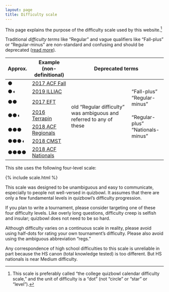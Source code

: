 ```yaml
---
layout: page
title: Difficulty scale
---
```


This page explains the purpose of the difficulty scale used by this website.[^1]

Traditional <dfn>difficulty terms</dfn> like “Regular”
and vague qualifiers like “Fall-plus” or “Regular-minus”
are non-standard and confusing and should be deprecated
([read more](https://hsquizbowl.org/forums/viewtopic.php?f=9&t=21177)).

<table>
    <thead>
        <tr>
            <th>Approx.</th>
            <th>Example (non-definitional)</th>
            <th colspan="3">Deprecated terms</th>
        </tr>
    </thead>
    <tbody>
        <!-- <tr>
            <td>◖</td>
            <td><a href="https://collegiate.quizbowlpackets.com/2040/">2013 Collegiate Novice</a></td>
            <td></td>
            <td>“Fall-minus”</td>
        </tr> -->
        <tr>
            <td>●</td>
            <td><a href="https://collegiate.quizbowlpackets.com/2040/">2017 ACF Fall</a></td>
            <td rowspan="2"></td>
            <td></td>
        </tr>
        <tr>
            <td>●◖</td>
            <td><a href="https://collegiate.quizbowlpackets.com/2329/">2019 ILLIAC</a></td>
            <td rowspan="2">“Fall-plus”<br />“Regular-minus”</td>
        </tr>
        <tr>
            <td>●●</td>
            <td><a href="https://collegiate.quizbowlpackets.com/2048/">2017 EFT</a></td>
            <td rowspan="3" style="width: 11em;">old “Regular difficulty” was ambiguous and referred to any of these</td>
        </tr>
        <tr>
            <td>●●◖</td>
            <td><a href="https://collegiate.quizbowlpackets.com/1872/">2016 Terrapin</a></td>
            <td rowspan="3">“Regular-plus”<br />“Nationals-minus”</td>
        </tr>
        <tr>
            <td>●●●</td>
            <td><a href="https://collegiate.quizbowlpackets.com/2108/">2018 ACF Regionals</a></td>
        </tr>
        <tr>
            <td>●●●◖</td>
            <td><a href="https://collegiate.quizbowlpackets.com/2103/">2018 CMST</a></td>
            <td rowspan="2"></td>
        </tr>
        <tr>
            <td>●●●●</td>
            <td><a href="https://collegiate.quizbowlpackets.com/2139/">2018 ACF Nationals</a></td>
            <td></td>
        </tr>
        <!-- <tr>
            <td>●●●●●</td>
            <td><a href="https://collegiate.quizbowlpackets.com/2180/">2018 Chicago Open</a></td>
            <td></td>
            <td>“Nationals-plus”</td>
        </tr> -->
    </tbody>
</table>
    
<p>This site uses the following four-level scale:</p>

{% include scale.html %}

This scale was designed to be unambiguous and easy to communicate,
especially to people not well-versed in quizbowl.
It assumes that there are only a few fundamental levels in quizbowl’s difficulty progression.

If you plan to write a tournament,
please consider targeting one of these four difficulty levels.
Like overly long questions, difficulty creep is selfish and insular;
quizbowl does not need to be so hard.

Although difficulty varies on a continuous scale in reality,
please avoid using half-dots for rating your own tournament’s difficulty.
Please also avoid using the ambiguous abbreviation “regs.”

Any correspondence of high school difficulties to this scale is unreliable
in part because the HS canon (total knowledge tested) is too different.
But HS nationals is near Medium difficulty.

[^1]: This scale is preferably called “the college quizbowl calendar difficulty scale,”
      and the unit of difficulty is a “dot” (not “circle” or “star” or “level”).
